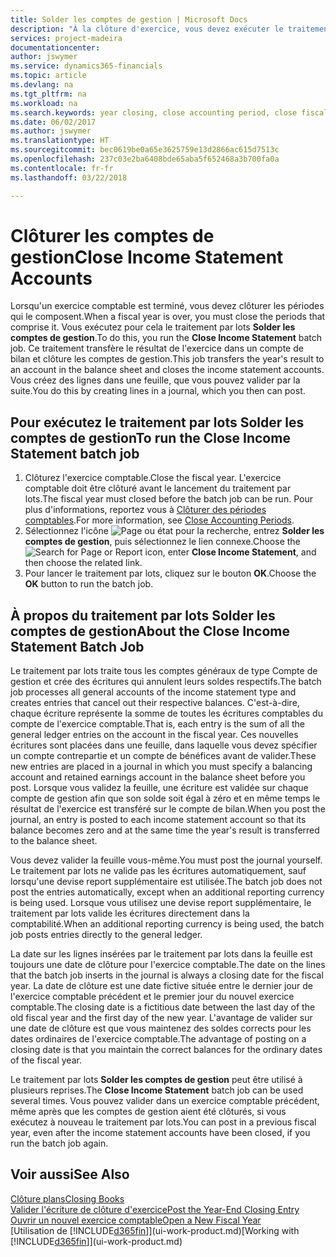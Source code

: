 ```yaml
---
title: Solder les comptes de gestion | Microsoft Docs
description: "À la clôture d'exercice, vous devez exécuter le traitement par lots Clôture comptes de gestion afin de clôturer les périodes comptables de l'exercice fiscal."
services: project-madeira
documentationcenter: 
author: jswymer
ms.service: dynamics365-financials
ms.topic: article
ms.devlang: na
ms.tgt_pltfrm: na
ms.workload: na
ms.search.keywords: year closing, close accounting period, close fiscal year, bank account detailed trial balance
ms.date: 06/02/2017
ms.author: jswymer
ms.translationtype: HT
ms.sourcegitcommit: bec0619be0a65e3625759e13d2866ac615d7513c
ms.openlocfilehash: 237c03e2ba6408bde65aba5f652468a3b700fa0a
ms.contentlocale: fr-fr
ms.lasthandoff: 03/22/2018

---
```

# <a name="close-income-statement-accounts"></a><span data-ttu-id="a47e0-103">Clôturer les comptes de gestion</span><span class="sxs-lookup"><span data-stu-id="a47e0-103">Close Income Statement Accounts</span></span>
<span data-ttu-id="a47e0-104">Lorsqu'un exercice comptable est terminé, vous devez clôturer les périodes qui le composent.</span><span class="sxs-lookup"><span data-stu-id="a47e0-104">When a fiscal year is over, you must close the periods that comprise it.</span></span> <span data-ttu-id="a47e0-105">Vous exécutez pour cela le traitement par lots **Solder les comptes de gestion**.</span><span class="sxs-lookup"><span data-stu-id="a47e0-105">To do this, you run the **Close Income Statement** batch job.</span></span> <span data-ttu-id="a47e0-106">Ce traitement transfère le résultat de l'exercice dans un compte de bilan et clôture les comptes de gestion.</span><span class="sxs-lookup"><span data-stu-id="a47e0-106">This job transfers the year's result to an account in the balance sheet and closes the income statement accounts.</span></span> <span data-ttu-id="a47e0-107">Vous créez des lignes dans une feuille, que vous pouvez valider par la suite.</span><span class="sxs-lookup"><span data-stu-id="a47e0-107">You do this by creating lines in a journal, which you then can post.</span></span>

## <a name="to-run-the-close-income-statement-batch-job"></a><span data-ttu-id="a47e0-108">Pour exécutez le traitement par lots Solder les comptes de gestion</span><span class="sxs-lookup"><span data-stu-id="a47e0-108">To run the Close Income Statement batch job</span></span>
1. <span data-ttu-id="a47e0-109">Clôturez l'exercice comptable.</span><span class="sxs-lookup"><span data-stu-id="a47e0-109">Close the fiscal year.</span></span> <span data-ttu-id="a47e0-110">L'exercice comptable doit être clôturé avant le lancement du traitement par lots.</span><span class="sxs-lookup"><span data-stu-id="a47e0-110">The fiscal year must closed before the batch job can be run.</span></span> <span data-ttu-id="a47e0-111">Pour plus d'informations, reportez vous à [Clôturer des périodes comptables](year-close-account-periods.md).</span><span class="sxs-lookup"><span data-stu-id="a47e0-111">For more information, see [Close Accounting Periods](year-close-account-periods.md).</span></span>
2. <span data-ttu-id="a47e0-112">Sélectionnez l'icône ![Page ou état pour la recherche](media/ui-search/search_small.png "icône Page ou état pour la recherche"), entrez **Solder les comptes de gestion**, puis sélectionnez le lien connexe.</span><span class="sxs-lookup"><span data-stu-id="a47e0-112">Choose the ![Search for Page or Report](media/ui-search/search_small.png "Search for Page or Report icon") icon, enter **Close Income Statement**, and then choose the related link.</span></span>
3. <span data-ttu-id="a47e0-113">Pour lancer le traitement par lots, cliquez sur le bouton **OK**.</span><span class="sxs-lookup"><span data-stu-id="a47e0-113">Choose the **OK** button to run the batch job.</span></span>

## <a name="about-the-close-income-statement-batch-job"></a><span data-ttu-id="a47e0-114">À propos du traitement par lots Solder les comptes de gestion</span><span class="sxs-lookup"><span data-stu-id="a47e0-114">About the Close Income Statement Batch Job</span></span>
<span data-ttu-id="a47e0-115">Le traitement par lots traite tous les comptes généraux de type Compte de gestion et crée des écritures qui annulent leurs soldes respectifs.</span><span class="sxs-lookup"><span data-stu-id="a47e0-115">The batch job processes all general accounts of the income statement type and creates entries that cancel out their respective balances.</span></span> <span data-ttu-id="a47e0-116">C'est-à-dire, chaque écriture représente la somme de toutes les écritures comptables du compte de l'exercice comptable.</span><span class="sxs-lookup"><span data-stu-id="a47e0-116">That is, each entry is the sum of all the general ledger entries on the account in the fiscal year.</span></span> <span data-ttu-id="a47e0-117">Ces nouvelles écritures sont placées dans une feuille, dans laquelle vous devez spécifier un compte contrepartie et un compte de bénéfices avant de valider.</span><span class="sxs-lookup"><span data-stu-id="a47e0-117">These new entries are placed in a journal in which you must specify a balancing account and retained earnings account in the balance sheet before you post.</span></span> <span data-ttu-id="a47e0-118">Lorsque vous validez la feuille, une écriture est validée sur chaque compte de gestion afin que son solde soit égal à zéro et en même temps le résultat de l'exercice est transféré sur le compte de bilan.</span><span class="sxs-lookup"><span data-stu-id="a47e0-118">When you post the journal, an entry is posted to each income statement account so that its balance becomes zero and at the same time the year's result is transferred to the balance sheet.</span></span>

<span data-ttu-id="a47e0-119">Vous devez valider la feuille vous-même.</span><span class="sxs-lookup"><span data-stu-id="a47e0-119">You must post the journal yourself.</span></span> <span data-ttu-id="a47e0-120">Le traitement par lots ne valide pas les écritures automatiquement, sauf lorsqu'une devise report supplémentaire est utilisée.</span><span class="sxs-lookup"><span data-stu-id="a47e0-120">The batch job does not post the entries automatically, except when an additional reporting currency is being used.</span></span> <span data-ttu-id="a47e0-121">Lorsque vous utilisez une devise report supplémentaire, le traitement par lots valide les écritures directement dans la comptabilité.</span><span class="sxs-lookup"><span data-stu-id="a47e0-121">When an additional reporting currency is being used, the batch job posts entries directly to the general ledger.</span></span>

<span data-ttu-id="a47e0-122">La date sur les lignes insérées par le traitement par lots dans la feuille est toujours une date de clôture pour l'exercice comptable.</span><span class="sxs-lookup"><span data-stu-id="a47e0-122">The date on the lines that the batch job inserts in the journal is always a closing date for the fiscal year.</span></span> <span data-ttu-id="a47e0-123">La date de clôture est une date fictive située entre le dernier jour de l'exercice comptable précédent et le premier jour du nouvel exercice comptable.</span><span class="sxs-lookup"><span data-stu-id="a47e0-123">The closing date is a fictitious date between the last day of the old fiscal year and the first day of the new year.</span></span> <span data-ttu-id="a47e0-124">L'avantage de valider sur une date de clôture est que vous maintenez des soldes corrects pour les dates ordinaires de l'exercice comptable.</span><span class="sxs-lookup"><span data-stu-id="a47e0-124">The advantage of posting on a closing date is that you maintain the correct balances for the ordinary dates of the fiscal year.</span></span>

<span data-ttu-id="a47e0-125">Le traitement par lots **Solder les comptes de gestion** peut être utilisé à plusieurs reprises.</span><span class="sxs-lookup"><span data-stu-id="a47e0-125">The **Close Income Statement** batch job can be used several times.</span></span> <span data-ttu-id="a47e0-126">Vous pouvez valider dans un exercice comptable précédent, même après que les comptes de gestion aient été clôturés, si vous exécutez à nouveau le traitement par lots.</span><span class="sxs-lookup"><span data-stu-id="a47e0-126">You can post in a previous fiscal year, even after the income statement accounts have been closed, if you run the batch job again.</span></span>

## <a name="see-also"></a><span data-ttu-id="a47e0-127">Voir aussi</span><span class="sxs-lookup"><span data-stu-id="a47e0-127">See Also</span></span>
[<span data-ttu-id="a47e0-128">Clôture plans</span><span class="sxs-lookup"><span data-stu-id="a47e0-128">Closing Books</span></span>](year-close-books.md)  
[<span data-ttu-id="a47e0-129">Valider l'écriture de clôture d'exercice</span><span class="sxs-lookup"><span data-stu-id="a47e0-129">Post the Year-End Closing Entry</span></span>](year-how-post-year-end-close-entry.md)  
[<span data-ttu-id="a47e0-130">Ouvrir un nouvel exercice comptable</span><span class="sxs-lookup"><span data-stu-id="a47e0-130">Open a New Fiscal Year</span></span>](finance-how-open-new-fiscal-year.md)  
<span data-ttu-id="a47e0-131">[Utilisation de [!INCLUDE[d365fin](includes/d365fin_md.md)]](ui-work-product.md)</span><span class="sxs-lookup"><span data-stu-id="a47e0-131">[Working with [!INCLUDE[d365fin](includes/d365fin_md.md)]](ui-work-product.md)</span></span>

